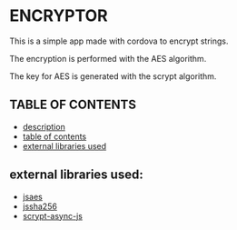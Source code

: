 # ENCRYPTOR
This is a simple app made with cordova to encrypt strings.

The encryption is performed with the AES algorithm.

The key for AES is generated with the scrypt algorithm.

## TABLE OF CONTENTS
* [description](#ENCRYPTOR)
* [table of contents](#table-of-contents)
* [external libraries used](#external-libraries-used)

## external libraries used:
* [jsaes](http://point-at-infinity.org/jsaes/)
* [jssha256](http://point-at-infinity.org/jssha256/)
* [scrypt-async-js](https://github.com/dchest/scrypt-async-js)
